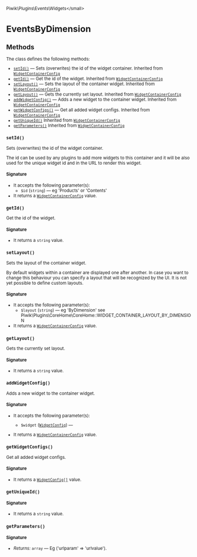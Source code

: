 <small>Piwik\Plugins\Events\Widgets\</small>

EventsByDimension
=================

Methods
-------

The class defines the following methods:

- [`setId()`](#setid) &mdash; Sets (overwrites) the id of the widget container. Inherited from [`WidgetContainerConfig`](../../../../Piwik/Widget/WidgetContainerConfig.md)
- [`getId()`](#getid) &mdash; Get the id of the widget. Inherited from [`WidgetContainerConfig`](../../../../Piwik/Widget/WidgetContainerConfig.md)
- [`setLayout()`](#setlayout) &mdash; Sets the layout of the container widget. Inherited from [`WidgetContainerConfig`](../../../../Piwik/Widget/WidgetContainerConfig.md)
- [`getLayout()`](#getlayout) &mdash; Gets the currently set layout. Inherited from [`WidgetContainerConfig`](../../../../Piwik/Widget/WidgetContainerConfig.md)
- [`addWidgetConfig()`](#addwidgetconfig) &mdash; Adds a new widget to the container widget. Inherited from [`WidgetContainerConfig`](../../../../Piwik/Widget/WidgetContainerConfig.md)
- [`getWidgetConfigs()`](#getwidgetconfigs) &mdash; Get all added widget configs. Inherited from [`WidgetContainerConfig`](../../../../Piwik/Widget/WidgetContainerConfig.md)
- [`getUniqueId()`](#getuniqueid) Inherited from [`WidgetContainerConfig`](../../../../Piwik/Widget/WidgetContainerConfig.md)
- [`getParameters()`](#getparameters) Inherited from [`WidgetContainerConfig`](../../../../Piwik/Widget/WidgetContainerConfig.md)

<a name="setid" id="setid"></a>
<a name="setId" id="setId"></a>
### `setId()`

Sets (overwrites) the id of the widget container.

The id can be used by any plugins to add more widgets to this container and it will be also used for the unique
widget id and in the URL to render this widget.

#### Signature

-  It accepts the following parameter(s):
    - `$id` (`string`) &mdash;
       eg 'Products' or 'Contents'
- It returns a [`WidgetContainerConfig`](../../../../Piwik/Widget/WidgetContainerConfig.md) value.

<a name="getid" id="getid"></a>
<a name="getId" id="getId"></a>
### `getId()`

Get the id of the widget.

#### Signature

- It returns a `string` value.

<a name="setlayout" id="setlayout"></a>
<a name="setLayout" id="setLayout"></a>
### `setLayout()`

Sets the layout of the container widget.

By default widgets within a container are displayed one after another. In case you want to change this
behaviour you can specify a layout that will be recognized by the UI. It is not yet possible to define
custom layouts.

#### Signature

-  It accepts the following parameter(s):
    - `$layout` (`string`) &mdash;
       eg 'ByDimension' see Piwik\Plugins\CoreHome\CoreHome::WIDGET\_CONTAINER\_LAYOUT\_BY\_DIMENSION
- It returns a [`WidgetContainerConfig`](../../../../Piwik/Widget/WidgetContainerConfig.md) value.

<a name="getlayout" id="getlayout"></a>
<a name="getLayout" id="getLayout"></a>
### `getLayout()`

Gets the currently set layout.

#### Signature

- It returns a `string` value.

<a name="addwidgetconfig" id="addwidgetconfig"></a>
<a name="addWidgetConfig" id="addWidgetConfig"></a>
### `addWidgetConfig()`

Adds a new widget to the container widget.

#### Signature

-  It accepts the following parameter(s):
    - `$widget` ([`WidgetConfig`](../../../../Piwik/Widget/WidgetConfig.md)) &mdash;
      
- It returns a [`WidgetContainerConfig`](../../../../Piwik/Widget/WidgetContainerConfig.md) value.

<a name="getwidgetconfigs" id="getwidgetconfigs"></a>
<a name="getWidgetConfigs" id="getWidgetConfigs"></a>
### `getWidgetConfigs()`

Get all added widget configs.

#### Signature

- It returns a [`WidgetConfig[]`](../../../../Piwik/Widget/WidgetConfig.md) value.

<a name="getuniqueid" id="getuniqueid"></a>
<a name="getUniqueId" id="getUniqueId"></a>
### `getUniqueId()`

#### Signature

- It returns a `string` value.

<a name="getparameters" id="getparameters"></a>
<a name="getParameters" id="getParameters"></a>
### `getParameters()`

#### Signature


- *Returns:*  `array` &mdash;
    Eg ('urlparam' => 'urlvalue').

